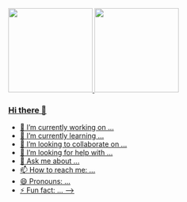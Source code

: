 <div>
	<a href="https://github.com/joseorestes">
	<img height="170em" src="https://github-readme-stats.vercel.app/api?username=joseorestes&theme=radical&show_icons=true">
  	<img height="170em" src="https://github-readme-stats.vercel.app/api/top-langs/?username=joseorestes&layout=compact&theme=radical&langs_count=8">
</div>

### Hi there 👋
- 🔭 I’m currently working on ...
- 🌱 I’m currently learning ...
- 👯 I’m looking to collaborate on ...
- 🤔 I’m looking for help with ...
- 💬 Ask me about ...
- 📫 How to reach me: ...
- 😄 Pronouns: ...
- ⚡ Fun fact: ...
-->
